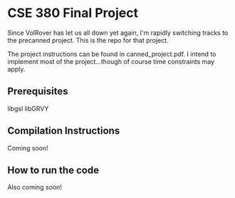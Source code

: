 CSE 380 Final Project
=====================

Since VolRover has let us all down yet again, I'm rapidly switching tracks to
the precanned project. This is the repo for that project.

The project instructions can be found in canned\_project.pdf. I intend to
implement most of the project...though of course time constraints may apply.


## Prerequisites

libgsl
libGRVY

## Compilation Instructions

Coming soon!

## How to run the code

Also coming soon!

